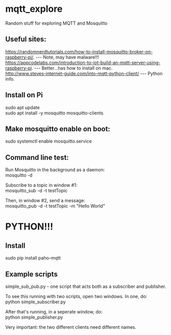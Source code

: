 # mqtt_explore
Random stuff for exploring MQTT and Mosquitto
## Useful sites:
https://randomnerdtutorials.com/how-to-install-mosquitto-broker-on-raspberry-pi/. --- Note, may have malware!!!  
https://appcodelabs.com/introduction-to-iot-build-an-mqtt-server-using-raspberry-pi. --- Better...has how to install on mac.  
http://www.steves-internet-guide.com/into-mqtt-python-client/ --- Python info.  


## Install on Pi
sudo apt update  
sudo apt install -y mosquitto mosquitto-clients

## Make mosquitto enable on boot:
sudo systemctl enable mosquitto.service

## Command line test:
Run Mosquitto in the background as a daemon:  
mosquitto -d

Subscribe to a topic in window #1:  
mosquitto_sub -d -t testTopic

Then, in window #2, send a message:  
mosquitto_pub -d -t testTopic -m "Hello World"
# PYTHON!!!
## Install
sudo pip install paho-mqtt  
## Example scripts
simple_sub_pub.py - one script that acts both as a subscriber and publisher. 

To see this running with two scripts, open two windows.
In one, do:  
python simple_subscriber.py  

After that's running, in a seperate window, do:  
python simple_publisher.py  

Very important:  the two different clients need different names.


